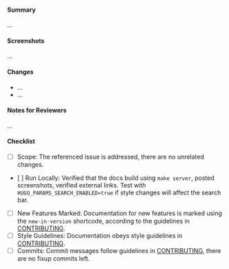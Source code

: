 <!--
Thanks for submitting a pull request. Please fill the template below,
otherwise we will not be able to process this pull request.
-->

#### Summary
<!--
A short summary, referencing related issues:
Closes #0000, References #0000, etc.
-->

...

#### Screenshots
<!-- Post a screenshot of your rendered content
NOTE: This section is optional.
-->

...

#### Changes
<!-- What are the changes made in this pull request? -->

- ...
- ...

#### Notes for Reviewers
<!--
NOTE: This section is optional.

Motivate briefly why it is implemented this way, if that deviates from the
implementation proposal in the referenced issues.
- How should your reviewers approach this pull request?
- @mention reviewers with special requests or questions for them
-->

...

#### Checklist
<!-- Make sure that this pull request is complete. -->

- [ ] Scope: The referenced issue is addressed, there are no unrelated changes.
- [ ] Run Locally: Verified that the docs build using `make server`, posted screenshots, verified external links. Test with `HUGO_PARAMS_SEARCH_ENABLED=true` if style changes will affect the search bar.
- [ ] New Features Marked: Documentation for new features is marked using the `new-in-version` shortcode, according to the guidelines in [CONTRIBUTING](CONTRIBUTING.md).
- [ ] Style Guidelines: Documentation obeys style guidelines in [CONTRIBUTING](CONTRIBUTING.md).
- [ ] Commits: Commit messages follow guidelines in [CONTRIBUTING](CONTRIBUTING.md), there are no fixup commits left.
